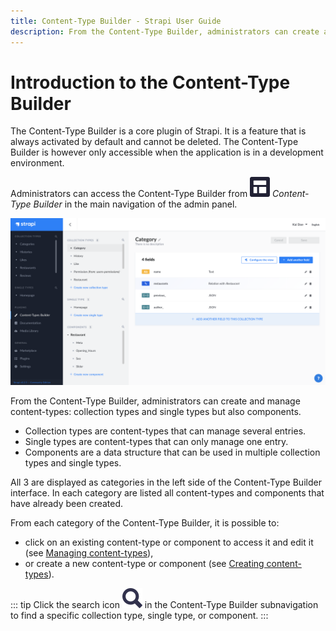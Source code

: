 ```yaml
---
title: Content-Type Builder - Strapi User Guide
description: From the Content-Type Builder, administrators can create and manage content-types (collection types and single types but also components).
---
```


# Introduction to the Content-Type Builder

The Content-Type Builder is a core plugin of Strapi. It is a feature that is always activated by default and cannot be deleted. The Content-Type Builder is however only accessible when the application is in a development environment.

Administrators can access the Content-Type Builder from ![CTB icon](../assets/icons/content_types_builder.svg) _Content-Type Builder_ in the main navigation of the admin panel.

![Content-Type Builder interface](../assets/content-types-builder/content-types-builder.png)

From the Content-Type Builder, administrators can create and manage content-types: collection types and single types but also components.

- Collection types are content-types that can manage several entries.
- Single types are content-types that can only manage one entry.
- Components are a data structure that can be used in multiple collection types and single types.

All 3 are displayed as categories in the left side of the Content-Type Builder interface. In each category are listed all content-types and components that have already been created.

From each category of the Content-Type Builder, it is possible to:

- click on an existing content-type or component to access it and edit it (see [Managing content-types](/user-docs/latest/content-types-builder/managing-content-types.md)),
- or create a new content-type or component (see [Creating content-types](/user-docs/latest/content-types-builder/creating-new-content-type.md)).

::: tip
Click the search icon ![Search icon](../assets/icons/search.svg) in the Content-Type Builder subnavigation to find a specific collection type, single type, or component.
:::
